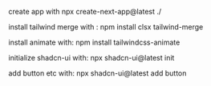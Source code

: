 create app with npx create-next-app@latest ./

install tailwind merge with : npm install clsx tailwind-merge

install animate with: npm install tailwindcss-animate

initialize shadcn-ui with: npx shadcn-ui@latest init

add button etc with: npx shadcn-ui@latest add button